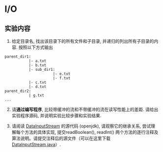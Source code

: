 # I/O

## 实验内容

1. 给定目录名, 找出该目录下的所有文件和子目录, 并递归的列出所有子目录的内容. 按照以下方式输出

```
parent_dir1:
           |- a.txt
           |- b.txt
           |- sub_dir1:
                      |- e.txt
                      |- f.txt
           |- c.txt
           |- d.txt
parent_dir2:
           | g.txt
...
```


2. 请**通过编写程序**, 比较带缓冲的流和不带缓冲的流在读写性能上的差距. 请给出实验程序源码, 并说明实验比较步骤和实验结果. 

<!--
3. 请阅读 [BufferedOutputStream](http://hg.openjdk.java.net/jdk7u/jdk7u/jdk/file/e146e0fb6dee/src/share/classes/java/io/BufferedInputStream.java) 和 
[DataInputStream](http://hg.openjdk.java.net/jdk7u/jdk7u/jdk/file/e146e0fb6dee/src/share/classes/java/io/DataInputStream.java) 的源代码 (openjdk), 请理解这两个类的继承关系, 每个方法的具体实现, 提交两个代码的逐行注释 (对 DataInputStream, 可以忽略 readUTF() 函数). 请在提交注释后的源文件, 源文件可以在这里下载[BufferedOutputStream.java](http://hg.openjdk.java.net/jdk7u/jdk7u/jdk/raw-file/e146e0fb6dee/src/share/classes/java/io/BufferedInputStream.java), [DataInputStream.java](http://hg.openjdk.java.net/jdk7u/jdk7u/jdk/raw-file/e146e0fb6dee/src/share/classes/java/io/DataInputStream.java).
-->

3. 请阅读 [DataInputStream](http://hg.openjdk.java.net/jdk7u/jdk7u/jdk/file/e146e0fb6dee/src/share/classes/java/io/DataInputStream.java) 的源代码 (openjdk), 请观察它的继承关系, 尝试理解每个方法的具体实现, 提交readBoolean(), readInt() 两个方法的逐行注释及算法说明。请提交注释后的源文件（可以在这里下载[DataInputStream.java](http://hg.openjdk.java.net/jdk7u/jdk7u/jdk/raw-file/e146e0fb6dee/src/share/classes/java/io/DataInputStream.java)）.


